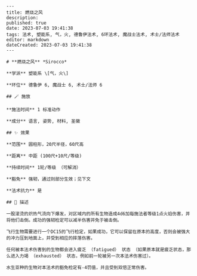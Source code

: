 
    ---
    title: 燃烧之风
    description: 
    published: true
    date: 2023-07-03 19:41:38
    tags: 法术, 塑能系, 气，火, 德鲁伊法术, 6环法术, 魔战士法术, 术士/法师法术
    editor: markdown
    dateCreated: 2023-07-03 19:41:38
    ---

    # **燃烧之风** *Sirocco*

    **学派** 塑能系 \[气，火\] 

    **环位** 德鲁伊 6, 魔战士 6, 术士/法师 6

    ## 🪄 施放

    **施法时间** 1 标准动作

    **成分** 语言, 姿势, 材料, 圣徽

    ## ✨ 效果  

    **范围** 圆柱形，20尺半径，60尺高

    **距离** 中距 (100尺+10尺/等级)  

    **持续时间** 1轮/等级 （可解消） 

    **豁免** 强韧，通过则部分生效；见下文

    **法术抗力** 是

    ## 📖 描述

    一股滚烫的炽热气流向下爆发，对区域内的所有生物造成4d6加每施法者等级1点火焰伤害，并将他们击倒。成功的强韧检定可以减半伤害并免于被击倒。

    飞行生物需要进行一个DC15的飞行检定，如果成功，它可以保留在原本的高度，否则会被强大的冲力压到地面上，并受到相应的摔落伤害。

    任何被本法术伤害到的生物都会进入疲乏 （fatigued） 状态 （如果原本就是疲乏状态，那么进入力竭 （exhausted） 状态，例如前一轮被另一次本法术伤害过）。

    水生亚种的生物对本法术的豁免检定有-4罚值，并且受到双倍正常伤害。
    